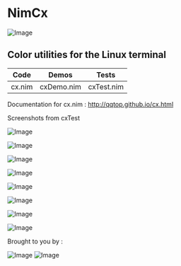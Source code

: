 # NimCx

![Image](http://qqtop.github.io/nimcolors11.png?raw=true)


Color utilities for the Linux terminal
--------------------------------------



|Code            | Demos            | Tests            |
|----------------|------------------|------------------|
| cx.nim         | cxDemo.nim       | cxTest.nim       |



Documentation for cx.nim : http://qqtop.github.io/cx.html


Screenshots from cxTest


![Image](http://qqtop.github.io/nimcolors9.png?raw=true)

![Image](http://qqtop.github.io/nimcolors3.png?raw=true)

![Image](http://qqtop.github.io/nimcolors4.png?raw=true)

![Image](http://qqtop.github.io/nimcolors5.png?raw=true)

![Image](http://qqtop.github.io/nimcolors6.png?raw=true)

![Image](http://qqtop.github.io/colorCJKDemo.png?raw=true)

![Image](http://qqtop.github.io/nimcolors10.png?raw=true)

![Image](http://qqtop.github.io/nimcolors13.png?raw=true)

Brought to you by :
  
  
   ![Image](http://qqtop.github.io/gnu2.png?raw=true)  ![Image](http://qqtop.github.io/gnu.png?raw=true)



